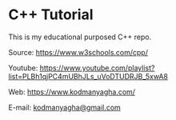 # C++ Tutorial

This is my educational purposed C++ repo.

Source: https://www.w3schools.com/cpp/

Youtube: https://www.youtube.com/playlist?list=PLBh1qjPC4mUBhJLs_uVoDTUDRJB_5xwA8

Web: https://www.kodmanyagha.com/

E-mail: kodmanyagha@gmail.com
